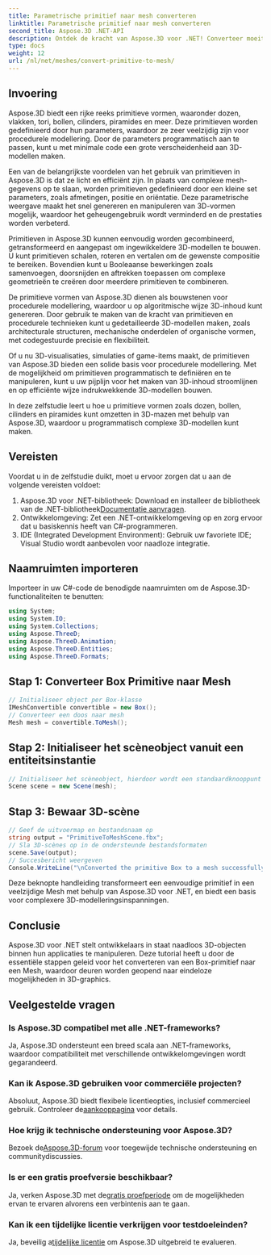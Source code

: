 ```yaml
---
title: Parametrische primitief naar mesh converteren
linktitle: Parametrische primitief naar mesh converteren
second_title: Aspose.3D .NET-API
description: Ontdek de kracht van Aspose.3D voor .NET! Converteer moeiteloos parametrische primitieven naar veelzijdige Mesh. Verbeter vandaag nog uw grafische 3D-game.
type: docs
weight: 12
url: /nl/net/meshes/convert-primitive-to-mesh/
---
```

## Invoering

Aspose.3D biedt een rijke reeks primitieve vormen, waaronder dozen, vlakken, tori, bollen, cilinders, piramides en meer. Deze primitieven worden gedefinieerd door hun parameters, waardoor ze zeer veelzijdig zijn voor procedurele modellering. Door de parameters programmatisch aan te passen, kunt u met minimale code een grote verscheidenheid aan 3D-modellen maken.

Een van de belangrijkste voordelen van het gebruik van primitieven in Aspose.3D is dat ze licht en efficiënt zijn. In plaats van complexe mesh-gegevens op te slaan, worden primitieven gedefinieerd door een kleine set parameters, zoals afmetingen, positie en oriëntatie. Deze parametrische weergave maakt het snel genereren en manipuleren van 3D-vormen mogelijk, waardoor het geheugengebruik wordt verminderd en de prestaties worden verbeterd.

Primitieven in Aspose.3D kunnen eenvoudig worden gecombineerd, getransformeerd en aangepast om ingewikkeldere 3D-modellen te bouwen. U kunt primitieven schalen, roteren en vertalen om de gewenste compositie te bereiken. Bovendien kunt u Booleaanse bewerkingen zoals samenvoegen, doorsnijden en aftrekken toepassen om complexe geometrieën te creëren door meerdere primitieven te combineren.

De primitieve vormen van Aspose.3D dienen als bouwstenen voor procedurele modellering, waardoor u op algoritmische wijze 3D-inhoud kunt genereren. Door gebruik te maken van de kracht van primitieven en procedurele technieken kunt u gedetailleerde 3D-modellen maken, zoals architecturale structuren, mechanische onderdelen of organische vormen, met codegestuurde precisie en flexibiliteit.

Of u nu 3D-visualisaties, simulaties of game-items maakt, de primitieven van Aspose.3D bieden een solide basis voor procedurele modellering. Met de mogelijkheid om primitieven programmatisch te definiëren en te manipuleren, kunt u uw pijplijn voor het maken van 3D-inhoud stroomlijnen en op efficiënte wijze indrukwekkende 3D-modellen bouwen.

In deze zelfstudie leert u hoe u primitieve vormen zoals dozen, bollen, cilinders en piramides kunt omzetten in 3D-mazen met behulp van Aspose.3D, waardoor u programmatisch complexe 3D-modellen kunt maken.


## Vereisten
Voordat u in de zelfstudie duikt, moet u ervoor zorgen dat u aan de volgende vereisten voldoet:
1.  Aspose.3D voor .NET-bibliotheek: Download en installeer de bibliotheek van de .NET-bibliotheek[Documentatie aanvragen](https://reference.aspose.com/3d/net/).
2. Ontwikkelomgeving: Zet een .NET-ontwikkelomgeving op en zorg ervoor dat u basiskennis heeft van C#-programmeren.
3. IDE (Integrated Development Environment): Gebruik uw favoriete IDE; Visual Studio wordt aanbevolen voor naadloze integratie.
## Naamruimten importeren
Importeer in uw C#-code de benodigde naamruimten om de Aspose.3D-functionaliteiten te benutten:
```csharp
using System;
using System.IO;
using System.Collections;
using Aspose.ThreeD;
using Aspose.ThreeD.Animation;
using Aspose.ThreeD.Entities;
using Aspose.ThreeD.Formats;
```
## Stap 1: Converteer Box Primitive naar Mesh
```csharp
// Initialiseer object per Box-klasse
IMeshConvertible convertible = new Box();
// Converteer een doos naar mesh
Mesh mesh = convertible.ToMesh();
```
## Stap 2: Initialiseer het scèneobject vanuit een entiteitsinstantie
```csharp
// Initialiseer het scèneobject, hierdoor wordt een standaardknooppunt voor de mesh gemaakt
Scene scene = new Scene(mesh);
```
## Stap 3: Bewaar 3D-scène
```csharp
// Geef de uitvoermap en bestandsnaam op
string output = "PrimitiveToMeshScene.fbx";
// Sla 3D-scènes op in de ondersteunde bestandsformaten
scene.Save(output);
// Succesbericht weergeven
Console.WriteLine("\nConverted the primitive Box to a mesh successfully.\nFile saved at " + output);
```
Deze beknopte handleiding transformeert een eenvoudige primitief in een veelzijdige Mesh met behulp van Aspose.3D voor .NET, en biedt een basis voor complexere 3D-modelleringsinspanningen.
## Conclusie
Aspose.3D voor .NET stelt ontwikkelaars in staat naadloos 3D-objecten binnen hun applicaties te manipuleren. Deze tutorial heeft u door de essentiële stappen geleid voor het converteren van een Box-primitief naar een Mesh, waardoor deuren worden geopend naar eindeloze mogelijkheden in 3D-graphics.
## Veelgestelde vragen
### Is Aspose.3D compatibel met alle .NET-frameworks?
Ja, Aspose.3D ondersteunt een breed scala aan .NET-frameworks, waardoor compatibiliteit met verschillende ontwikkelomgevingen wordt gegarandeerd.
### Kan ik Aspose.3D gebruiken voor commerciële projecten?
 Absoluut, Aspose.3D biedt flexibele licentieopties, inclusief commercieel gebruik. Controleer de[aankooppagina](https://purchase.aspose.com/buy) voor details.
### Hoe krijg ik technische ondersteuning voor Aspose.3D?
 Bezoek de[Aspose.3D-forum](https://forum.aspose.com/c/3d/18) voor toegewijde technische ondersteuning en communitydiscussies.
### Is er een gratis proefversie beschikbaar?
 Ja, verken Aspose.3D met de[gratis proefperiode](https://releases.aspose.com/) om de mogelijkheden ervan te ervaren alvorens een verbintenis aan te gaan.
### Kan ik een tijdelijke licentie verkrijgen voor testdoeleinden?
 Ja, beveilig a[tijdelijke licentie](https://purchase.aspose.com/temporary-license/) om Aspose.3D uitgebreid te evalueren.